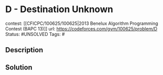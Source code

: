 # D - Destination Unknown

contest: [[CFICPC/100625/100625|2013 Benelux Algorithm Programming Contest (BAPC 13)]]
url: https://codeforces.com/gym/100625/problem/D
Status: #UNSOLVED
Tags: #

## Description

## Solution

